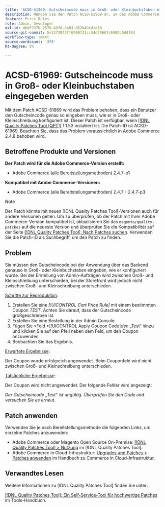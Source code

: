 ```yaml
---
title: 'ACSD-61969: Gutscheincode muss in Groß- oder Kleinbuchstaben eingegeben werden'
description: Wenden Sie den Patch ACSD-61969 an, um das Adobe Commerce-Problem zu beheben, bei dem ein Benutzer den Gutscheincode genau so eingeben muss, wie er in Groß- oder Kleinschreibung konfiguriert ist.
feature: Price Rules
role: Admin, Developer
exl-id: 4bdf797b-2570-49f8-8e03-952b49ed1d18
source-git-commit: 5e12738f3ff6960f31cc34d74667c6902c9d4f8d
workflow-type: tm+mt
source-wordcount: '379'
ht-degree: 0%

---
```


# ACSD-61969: Gutscheincode muss in Groß- oder Kleinbuchstaben eingegeben werden

Mit dem Patch ACSD-61969 wird das Problem behoben, dass ein Benutzer den Gutscheincode genau so eingeben muss, wie er in Groß- oder Kleinschreibung konfiguriert ist. Dieser Patch ist verfügbar, wenn [[!DNL Quality Patches Tool (QPT)]](/help/tools/quality-patches-tool/quality-patches-tool-to-self-serve-quality-patches.md) 1.1.53 installiert ist. Die Patch-ID ist ACSD-61969. Beachten Sie, dass das Problem voraussichtlich in Adobe Commerce 2.4.8 behoben wird.

## Betroffene Produkte und Versionen

**Der Patch wird für die Adobe Commerce-Version erstellt:**

* Adobe Commerce (alle Bereitstellungsmethoden) 2.4.7-p1

**Kompatibel mit Adobe Commerce-Versionen:**

* Adobe Commerce (alle Bereitstellungsmethoden) 2.4.7 - 2.4.7-p3

>[!NOTE]
>
>Der Patch könnte mit neuen [!DNL Quality Patches Tool]-Versionen auch für andere Versionen gelten. Um zu überprüfen, ob der Patch mit Ihrer Adobe Commerce-Version kompatibel ist, aktualisieren Sie das `magento/quality-patches` auf die neueste Version und überprüfen Sie die Kompatibilität auf der Seite [[!DNL Quality Patches Tool]: Nach Patches suchen](https://experienceleague.adobe.com/tools/commerce-quality-patches/index.html). Verwenden Sie die Patch-ID als Suchbegriff, um den Patch zu finden.

## Problem

Sie müssen den Gutscheincode bei der Anwendung über das Backend genauso in Groß- oder Kleinbuchstaben eingeben, wie er konfiguriert wurde. Bei der Erstellung von Admin-Aufträgen wird zwischen Groß- und Kleinschreibung unterschieden, bei der Storefront wird jedoch nicht zwischen Groß- und Kleinschreibung unterschieden.

<u>Schritte zur Reproduktion</u>:

1. Erstellen Sie eine *[!UICONTROL Cart Price Rule]* mit einem bestimmten Coupon *TEST*. Achten Sie darauf, dass der Gutscheincode großgeschrieben ist.
1. Erstellen Sie eine Bestellung in der Admin Console.
1. Fügen Sie *Feld *[!UICONTROL Apply Coupon Code]*den* „Test“ hinzu und klicken Sie auf den Pfeil neben dem Feld, um den Coupon anzuwenden.
1. Beobachten Sie das Ergebnis.

<u>Erwartete Ergebnisse</u>:

Der Coupon wurde erfolgreich angewendet. Beim Couponfeld wird nicht zwischen Groß- und Kleinschreibung unterschieden.

<u>Tatsächliche Ergebnisse</u>:

Der Coupon wird nicht angewendet. Der folgende Fehler wird angezeigt:

*Der Gutscheincode „Test“ ist ungültig. Überprüfen Sie den Code und versuchen Sie es erneut.*

## Patch anwenden

Verwenden Sie je nach Bereitstellungsmethode die folgenden Links, um einzelne Patches anzuwenden:

* Adobe Commerce oder Magento Open Source On-Premise: [[!DNL Quality Patches Tool] > Nutzung](/help/tools/quality-patches-tool/usage.md) im [!DNL Quality Patches Tool].
* Adobe Commerce in Cloud-Infrastruktur: [Upgrades und Patches > Patches anwenden](https://experienceleague.adobe.com/docs/commerce-cloud-service/user-guide/develop/upgrade/apply-patches.html) im Handbuch zu Commerce in Cloud-Infrastruktur.

## Verwandtes Lesen

Weitere Informationen zu [!DNL Quality Patches Tool] finden Sie unter:

[[!DNL Quality Patches Tool]: Ein Self-Service-Tool für hochwertige Patches](/help/tools/quality-patches-tool/quality-patches-tool-to-self-serve-quality-patches.md) im Tools-Handbuch.
